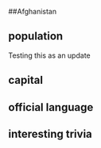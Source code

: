 ##Afghanistan
## population
Testing this as an update

## capital

 
## official language


## interesting trivia



